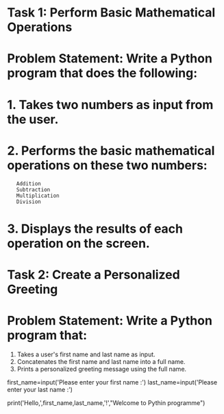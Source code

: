 # Task 1: Perform Basic Mathematical Operations
# Problem Statement: Write a Python program that does the following:
# 1.  Takes two numbers as input from the user.
# 2.  Performs the basic mathematical operations on these two numbers:
       Addition
       Subtraction
       Multiplication
       Division
# 3.  Displays the results of each operation on the screen.


# Task 2: Create a Personalized Greeting
# Problem Statement: Write a Python program that:
 1.  Takes a user's first name and last name as input.
 2.  Concatenates the first name and last name into a full name.
 3.  Prints a personalized greeting message using the full name.


first_name=input('Please enter your first name :')
last_name=input('Please enter your last name :')

print('Hello,',first_name,last_name,'!',"Welcome to Pythin programme")
